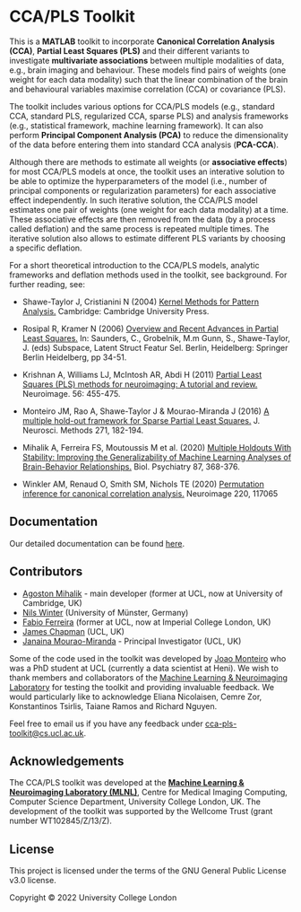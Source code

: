 # CCA/PLS Toolkit

This is a __MATLAB__ toolkit to incorporate __Canonical Correlation Analysis (CCA)__, __Partial Least Squares (PLS)__ and their different variants to investigate __multivariate associations__ between multiple modalities of data, e.g., brain imaging and behaviour. These models find pairs of weights (one weight for each data modality) such that the linear combination of the brain and behavioural variables maximise correlation (CCA) or covariance (PLS).

The toolkit includes various options for CCA/PLS models (e.g., standard CCA, standard PLS, regularized CCA, sparse PLS) and analysis frameworks (e.g., statistical framework, machine learning framework). It can also perform __Principal Component Analysis (PCA)__ to reduce the dimensionality of the data before entering them into standard CCA analysis (__PCA-CCA__).

Although there are methods to estimate all weights (or __associative effects__) for most CCA/PLS models at once, the toolkit uses an interative solution to be able to optimize the hyperparameters of the model (i.e., number of principal components or regularization parameters) for each associative effect independently. In such iterative solution, the CCA/PLS model estimates one pair of weights (one weight for each data modality) at a time. These associative effects are then removed from the data (by a process called deflation) and the same process is repeated multiple times. The iterative solution also allows to estimate different PLS variants by choosing a specific deflation.

For a short theoretical introduction to the CCA/PLS models, analytic frameworks and deflation methods used in the toolkit, see background. For further reading, see:

- Shawe-Taylor J, Cristianini N (2004) [Kernel Methods for Pattern Analysis.](https://kernelmethods.blogs.bristol.ac.uk) Cambridge: Cambridge University Press.

- Rosipal R, Kramer N (2006) [Overview and Recent Advances in Partial Least Squares.](https://doi.org/10.1007/11752790_2) In: Saunders, C., Grobelnik, M.m Gunn, S., Shawe-Taylor, J. (eds) Subspace, Latent Struct Featur Sel. Berlin, Heidelberg: Springer Berlin Heidelberg, pp 34-51. 

- Krishnan A, Williams LJ, McIntosh AR, Abdi H (2011) [Partial Least Squares (PLS) methods for neuroimaging: A tutorial and review.](https://doi.org/10.1016/j.neuroimage.2010.07.034) Neuroimage. 56: 455-475.

- Monteiro JM, Rao A, Shawe-Taylor J & Mourao-Miranda J (2016) [A multiple hold-out framework for Sparse Partial Least Squares.](https://doi.org/10.1016/j.jneumeth.2016.06.011) J. Neurosci. Methods 271, 182-194.

- Mihalik A, Ferreira FS, Moutoussis M et al. (2020) [Multiple Holdouts With Stability: Improving the Generalizability of Machine Learning Analyses of Brain-Behavior Relationships.](https://doi.org/10.1016/j.biopsych.2019.12.001) Biol. Psychiatry 87, 368-376.

- Winkler AM, Renaud O, Smith SM, Nichols TE (2020) [Permutation inference for canonical correlation analysis.](https://doi.org/10.1016/j.neuroimage.2020.117065) Neuroimage 220, 117065

## Documentation

Our detailed documentation can be found [here](https://anaston.github.io/cca_pls_toolkit).

## Contributors

- [Agoston Mihalik](https://github.com/anaston) - main developer (former at UCL, now at University of Cambridge, UK)
- [Nils Winter](https://github.com/NilsWinter) (University of Münster, Germany)
- [Fabio Ferreira](https://github.com/ferreirafabio80) (former at UCL, now at Imperial College London, UK)
- [James Chapman](https://github.com/jameschapman19) (UCL, UK)
- [Janaina Mourao-Miranda](https://iris.ucl.ac.uk/research/personal/index?upi=JMOUR63) - Principal Investigator (UCL, UK)

Some of the code used in the toolkit was developed by [Joao Monteiro](https://github.com/jmmonteiro) who was a PhD student at UCL (currently a data scientist at Heni). We wish to thank members and collaborators of the [Machine Learning & Neuroimaging Laboratory](http://www.mlnl.cs.ucl.ac.uk) for testing the toolkit and providing invaluable feedback. We would particularly like to acknowledge Eliana Nicolaisen, Cemre Zor, Konstantinos Tsirlis, Taiane Ramos and Richard Nguyen.

Feel free to email us if you have any feedback under [cca-pls-toolkit@cs.ucl.ac.uk](mailto:cca-pls-toolkit@cs.ucl.ac.uk).

## Acknowledgements

The CCA/PLS toolkit was developed at the [__Machine Learning & Neuroimaging Laboratory (MLNL)__](http://www.mlnl.cs.ucl.ac.uk), Centre for Medical Imaging Computing, Computer Science Department, University College London, UK. The development of the toolkit was supported by the Wellcome Trust (grant number WT102845/Z/13/Z).

## License

This project is licensed under the terms of the GNU General Public License v3.0 license.

Copyright © 2022 University College London
